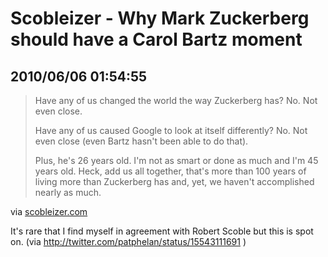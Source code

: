 # Scobleizer - Why Mark Zuckerberg should have a Carol Bartz moment
## 2010/06/06 01:54:55 

<div class="posterous_bookmarklet_entry">
  <blockquote class="posterous_long_quote"><p>Have any of us changed the world the way Zuckerberg has? No. Not even close.</p>
<p>Have any of us caused Google to look at itself differently? No. Not even close (even Bartz hasn't been able to do that).</p>
<p>Plus, he's 26 years old. I'm not as smart or done as much and I'm 45 years old. Heck, add us all together, that's more than 100 years of living more than Zuckerberg has and, yet, we haven't accomplished nearly as much.</p></blockquote>

<div class="posterous_quote_citation">via <a href="http://scobleizer.com/2010/06/06/why-mark-zuckerberg-should-have-a-carol-bartz-moment/">scobleizer.com</a></div>
<p>It's rare that I find myself in agreement with Robert Scoble but this is spot on. (via <a href="http://twitter.com/patphelan/status/15543111691">http://twitter.com/patphelan/status/15543111691</a> )</p></div>
